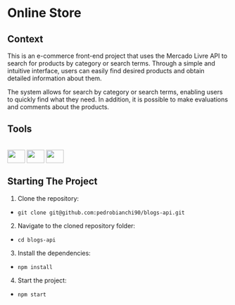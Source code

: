 # Online Store

## Context
This is an e-commerce front-end project that uses the Mercado Livre API to search for products by category or search terms. Through a simple and intuitive interface, users can easily find desired products and obtain detailed information about them.

The system allows for search by category or search terms, enabling users to quickly find what they need. In addition, it is possible to make evaluations and comments about the products.
<br>

## Tools
<div style="display: inline_block"><br>
 <img align="center" height="30" width="40" src="https://cdn.jsdelivr.net/gh/devicons/devicon/icons/css3/css3-plain.svg">
 <img align="center" height="30" width="40" src="https://cdn.jsdelivr.net/gh/devicons/devicon/icons/javascript/javascript-plain.svg">
 <img align="center" height="30" width="40" src="https://cdn.jsdelivr.net/gh/devicons/devicon/icons/react/react-original.svg">
</div>


## Starting The Project
1. Clone the repository:
  * ```git clone git@github.com:pedrobianchi90/blogs-api.git```
2. Navigate to the cloned repository folder:
  * ```cd blogs-api```
3. Install the dependencies:
  * ```npm install```
4. Start the project:
  * ```npm start```
